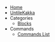 - [Home](README.md)
- [UntileKakka](untilekakka.md)
- Categories
  - [Blocks](blocks.md)
- Commands
  - [Commands List](commands.md)